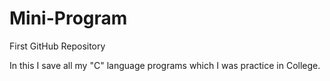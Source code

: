 # Mini-Program
First GitHub Repository<br />

In this I save all my "C" language programs which I was practice in College.
